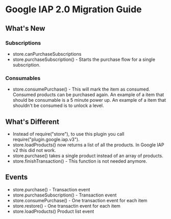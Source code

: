 # Google IAP 2.0 Migration Guide

## What's New

### Subscriptions
* store.canPurchaseSubscriptions
* store.purchaseSubscription() - Starts the purchase flow for a single subscription.

### Consumables
* store.consumePurchase() - This will mark the item as consumed.  Consumed products can be purchased again.  An example of a item that should be consumable is a 5 minute power up.  An example of a item that shouldn't be consumed is to unlock a level.

## What's Different
* Instead of require("store"), to use this plugin you call require("plugin.google.iap.v3").
* store.loadProducts() now returns a list of all the products.  In Google IAP v2 this did not work.
* store.purchase() takes a single product instead of an array of products.
* store.finishTransaction() - This function is not needed anymore.

## Events
* store.purchase() - Transaction event
* store.purchaseSubscription() - Transaction event
* store.consumePurchase() - One transaction event for each item
* store.restore() - One transactin event for each item
* store.loadProducts() Product list event